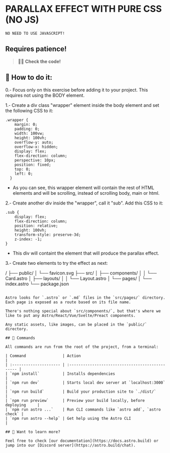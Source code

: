 # PARALLAX EFFECT WITH PURE CSS (NO JS)

```
NO NEED TO USE JAVASCRIPT!
```
## Requires patience!

> 🧑‍🚀 **Check the code!**


## 🚀 How to do it:

0.- Focus only on this exercise before adding it to your project. This requires not using the BODY element.

1.- Create a div class "wrapper" element inside the body element and set the following CSS to it:
```
.wrapper {
    margin: 0;
    padding: 0;
    width: 100vw;
    height: 100vh;
    overflow-y: auto;
    overflow-x: hidden;
    display: flex;
    flex-direction: column;
    perspective: 10px;
    position: fixed;
    top: 0;
    left: 0;
  }
```

* As you can see, this wrapper element will contain the rest of HTML elements and will be scrolling, instead of scrolling body, main or html.

2.- Create another div inside the "wrapper", call it "sub". Add this CSS to it:
```
.sub {
    display: flex;
    flex-direction: column;
    position: relative;
    height: 100vh;
    transform-style: preserve-3d;
    z-index: -1;
}
```
* This div will containt the element that will produce the parallax effect.

3.- Create two elements to try the effect as next:




/
├── public/
│   └── favicon.svg
├── src/
│   ├── components/
│   │   └── Card.astro
│   ├── layouts/
│   │   └── Layout.astro
│   └── pages/
│       └── index.astro
└── package.json
```

Astro looks for `.astro` or `.md` files in the `src/pages/` directory. Each page is exposed as a route based on its file name.

There's nothing special about `src/components/`, but that's where we like to put any Astro/React/Vue/Svelte/Preact components.

Any static assets, like images, can be placed in the `public/` directory.

## 🧞 Commands

All commands are run from the root of the project, from a terminal:

| Command                | Action                                           |
| :--------------------- | :----------------------------------------------- |
| `npm install`          | Installs dependencies                            |
| `npm run dev`          | Starts local dev server at `localhost:3000`      |
| `npm run build`        | Build your production site to `./dist/`          |
| `npm run preview`      | Preview your build locally, before deploying     |
| `npm run astro ...`    | Run CLI commands like `astro add`, `astro check` |
| `npm run astro --help` | Get help using the Astro CLI                     |

## 👀 Want to learn more?

Feel free to check [our documentation](https://docs.astro.build) or jump into our [Discord server](https://astro.build/chat).
